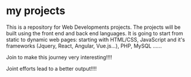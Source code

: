 # my projects
This is a repository for Web Developments projects. The projects will be built using the front end and back end languages. It is going to start from static to dynamic web pages: starting with HTML/CSS, JavaScript and it's frameworks (Jquery, React, Angular, Vue.js...), PHP, MySQL ......

Join to make this journey very interesting!!!!

Joint efforts lead to a better output!!!!
